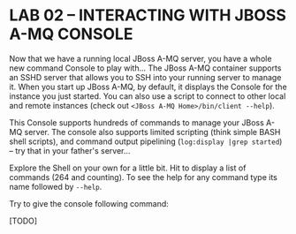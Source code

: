 # LAB 02 – INTERACTING WITH JBOSS A-MQ CONSOLE
Now that we have a running local JBoss A-MQ server, you have a whole new command Console to play with...
The JBoss A-MQ container supports an SSHD server that allows you to SSH into your running server to manage it. When you start up JBoss A-MQ, by default, it displays the Console for the instance you just started. You can also use a script to connect to other local and remote instances (check out `<JBoss A-MQ Home>/bin/client --help`). 

This Console supports hundreds of commands to manage your JBoss A- MQ server. The console also supports limited scripting (think simple BASH shell scripts), and command output pipelining (`log:display |grep started`) – try that in your father's server...

Explore the Shell on your own for a little bit. Hit <tab> to display a list of commands (264 and counting). To see the help for any command type its name followed by `--help`.

Try to give the console following command:

[TODO]
